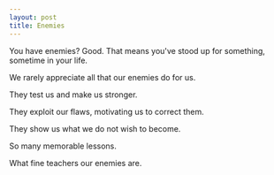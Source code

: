 ```yaml
---
layout: post
title: Enemies
---
```


You have enemies? Good. That means you've stood up for something, sometime in your life.

We rarely appreciate all that our enemies do for us.

They test us and make us stronger.

They exploit our flaws, motivating us to correct them.

They show us what we do not wish to become.

So many memorable lessons.

What fine teachers our enemies are.







